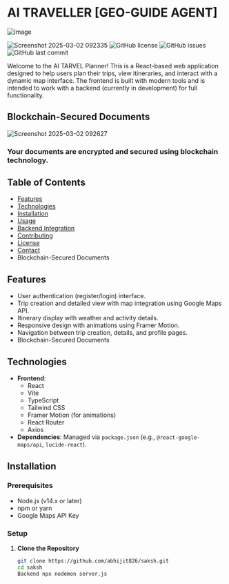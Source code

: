 
# AI TRAVELLER [GEO-GUIDE AGENT]

![image](https://github.com/user-attachments/assets/44509f2b-d93e-4c12-ae0f-9e0f809bb53d)



![Screenshot 2025-03-02 092335](https://github.com/user-attachments/assets/792f4f00-d951-4c9f-819e-f2669e95200a)
![GitHub license](https://img.shields.io/github/license/abhijit826/saksh)
![GitHub issues](https://img.shields.io/github/issues/abhijit826/saksh)
![GitHub last commit](https://img.shields.io/github/last-commit/abhijit826/saksh)

Welcome to the AI TARVEL Planner! This is a React-based web application designed to help users plan their trips, view itineraries, and interact with a dynamic map interface. The frontend is built with modern tools and is intended to work with a backend (currently in development) for full functionality.
## Blockchain-Secured Documents
![Screenshot 2025-03-02 092627](https://github.com/user-attachments/assets/a1225b09-c0e9-40ab-9684-dba08611b501)
###  Your documents are encrypted and secured using blockchain technology.




## Table of Contents
- [Features](#features)
- [Technologies](#technologies)
- [Installation](#installation)
- [Usage](#usage)
- [Backend Integration](#backend-integration)
- [Contributing](#contributing)
- [License](#license)
- [Contact](#contact)
- Blockchain-Secured Documents

## Features
- User authentication (register/login) interface.
- Trip creation and detailed view with map integration using Google Maps API.
- Itinerary display with weather and activity details.
- Responsive design with animations using Framer Motion.
- Navigation between trip creation, details, and profile pages.
- Blockchain-Secured Documents

## Technologies
- **Frontend**:
  - React
  - Vite
  - TypeScript
  - Tailwind CSS
  - Framer Motion (for animations)
  - React Router
  - Axios
- **Dependencies**: Managed via `package.json` (e.g., `@react-google-maps/api`, `lucide-react`).

## Installation

### Prerequisites
- Node.js (v14.x or later)
- npm or yarn
- Google Maps API Key



### Setup
1. **Clone the Repository**
   ```bash
   git clone https://github.com/abhijit826/saksh.git
   cd saksh
   Backend npx nodemon server.js
